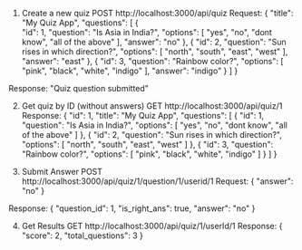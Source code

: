 1. Create a new quiz
POST http://localhost:3000/api/quiz
Request: 
{
    "title": "My Quiz App",
    "questions": [
        {   
            "id": 1,
            "question": "Is Asia in India?",
            "options": [
                "yes",
                "no",
                "dont know",
                "all of the above"
            ],
            "answer": "no"
        },
         {
             "id": 2,
            "question": "Sun rises in which direction?",
            "options": [
                "north",
                "south",
                "east",
                "west"
            ],
            "answer": "east"
        },
         { 
             "id": 3,
            "question": "Rainbow color?",
            "options": [
                "pink",
                "black",
                "white",
                "indigo"
            ],
            "answer": "indigo"
        }
    ]
}


Response:
"Quiz question submitted"

2. Get quiz by ID (without answers)
GET http://localhost:3000/api/quiz/1
Response: 
{
    "id": 1,
    "title": "My Quiz App",
    "questions": [
        {
            "id": 1,
            "question": "Is Asia in India?",
            "options": [
                "yes",
                "no",
                "dont know",
                "all of the above"
            ]
        },
        {
            "id": 2,
            "question": "Sun rises in which direction?",
            "options": [
                "north",
                "south",
                "east",
                "west"
            ]
        },
        {
            "id": 3,
            "question": "Rainbow color?",
            "options": [
                "pink",
                "black",
                "white",
                "indigo"
            ]
        }
    ]
}

3. Submit Answer
POST http://localhost:3000/api/quiz/1/question/1/userid/1
Request:
{
   "answer": "no"
}

Response: 
{
    "question_id": 1,
    "is_right_ans": true,
    "answer": "no"
}

4. Get Results
GET http://localhost:3000/api/quiz/1/userId/1
Response:
{
    "score": 2,
    "total_questions": 3
}


